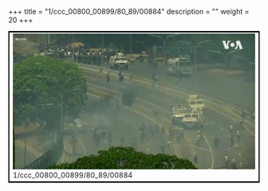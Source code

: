 +++
title = "1/ccc_00800_00899/80_89/00884"
description = ""
weight = 20
+++

<table style="border:2px solid black;max-width:800px;max-height:800px;" 
><tr><td>
<img class="center-fit-jpg"
src="/jpg_/aaa_20190430_NxaOmWaI8sI_00883.jpg">
1/ccc_00800_00899/80_89/00884
</img></td></tr></table>
